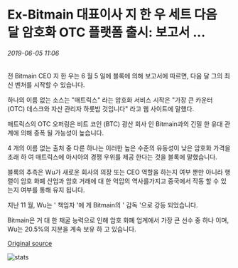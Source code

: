 # Ex-Bitmain 대표이사 지 한 우 세트 다음 달 암호화 OTC 플랫폼 출시: 보고서 ...

###### 2019-06-05 11:06

전 Bitmain CEO 지 한 우는 6 월 5 일에 블록에 의해 보고서에 따르면, 다음 달 그의 최신 벤처를 시작할 수 있습니다.

하나의 이름 없는 소스는 "매트릭스" 라는 암호화 서비스 시작은 "가장 큰 카운터 (OTC) 데스크와 자산 관리자 하룻밤 것입니다" 라고 웹 사이트에 말했다.

매트릭스의 OTC 오퍼링은 비트 코인 (BTC) 광산 회사 인 Bitmain과의 긴밀 한 유대 관계에 의해 증폭 될 가능성이 높습니다.

4 개의 이름 없는 출처 중 다른 하나는 이러한 높은 수준의 유동성이 낮은 암호화 가격을 초래 하 여 매트릭스에 아시아의 경쟁 우위를 제공 한다는 것을 블록에 말했습니다.

블록의 추측은 Wu가 새로운 회사의 의장 또는 CEO 역할을 하는지 여부 뿐만 아니라 행렬이 암호 화폐 산업과 암호 거래에 대 한 억압의 역사를가지고 중국에서 작동 할 수 있는지 여부를 통해 유지 됩니다.

지난 11 월, Wu는 ' 책임자 '에 게 Bitmain의 ' 감독 '으로 강등 되었습니다.

Bitmain은 거 대 한 채굴 능력으로 인해 암호 화폐 업계에서 가장 큰 선수 중 하나 이며, Wu는 20.5%의 지분을 계속 보유 하 고 있습니다.

[Original source](https://cointelegraph.com/news/ex-bitmain-ceo-jihan-wu-set-to-launch-crypto-otc-platform-next-month-report)

![stats](https://c.statcounter.com/11760860/0/a89fa40b/1/ "stats")